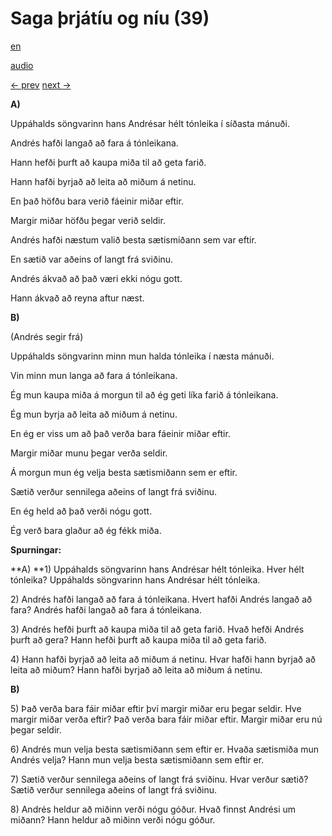 # Saga þrjátíu og níu (39)

[en](../en/story_39.md)

[audio](../audio/story_39.mp3)

[← prev](../is/story_38.md)
[next →](../is/story_40.md)

**A)**

Uppáhalds söngvarinn hans Andrésar hélt tónleika í síðasta mánuði.

Andrés hafði langað að fara á tónleikana.

Hann hefði þurft að kaupa miða til að geta farið.

Hann hafði byrjað að leita að miðum á netinu.

En það höfðu bara verið fáeinir miðar eftir.

Margir miðar höfðu þegar verið seldir.

Andrés hafði næstum valið besta sætismiðann sem var eftir.

En sætið var aðeins of langt frá sviðinu.

Andrés ákvað að það væri ekki nógu gott.

Hann ákvað að reyna aftur næst.

**B)**

(Andrés segir frá)

Uppáhalds söngvarinn minn mun halda tónleika í næsta mánuði.

Vin minn mun langa að fara á tónleikana.

Ég mun kaupa miða á morgun til að ég geti líka farið á tónleikana.

Ég mun byrja að leita að miðum á netinu.

En ég er viss um að það verða bara fáeinir miðar eftir.

Margir miðar munu þegar verða seldir.

Á morgun mun ég velja besta sætismiðann sem er eftir.

Sætið verður sennilega aðeins of langt frá sviðinu.

En ég held að það verði nógu gott.

Ég verð bara glaður að ég fékk miða.

**Spurningar:**

**A)
**1) Uppáhalds söngvarinn hans Andrésar hélt tónleika. Hver hélt
tónleika? Uppáhalds söngvarinn hans Andrésar hélt tónleika.

2\) Andrés hafði langað að fara á tónleikana. Hvert hafði Andrés langað
að fara? Andrés hafði langað að fara á tónleikana.

3\) Andrés hefði þurft að kaupa miða til að geta farið. Hvað hefði
Andrés þurft að gera? Hann hefði þurft að kaupa miða til að geta farið.

4\) Hann hafði byrjað að leita að miðum á netinu. Hvar hafði hann byrjað
að leita að miðum? Hann hafði byrjað að leita að miðum á netinu.

**B)**

5\) Það verða bara fáir miðar eftir því margir miðar eru þegar seldir.
Hve margir miðar verða eftir? Það verða bara fáir miðar eftir. Margir
miðar eru nú þegar seldir.

6\) Andrés mun velja besta sætismiðann sem eftir er. Hvaða sætismiða mun
Andrés velja? Hann mun velja besta sætismiðann sem eftir er.

7\) Sætið verður sennilega aðeins of langt frá sviðinu. Hvar verður
sætið? Sætið verður sennilega aðeins of langt frá sviðinu.

8\) Andrés heldur að miðinn verði nógu góður. Hvað finnst Andrési um
miðann? Hann heldur að miðinn verði nógu góður.
